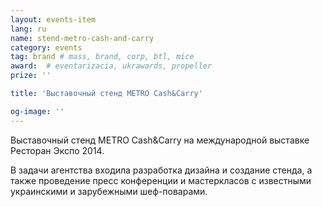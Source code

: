 ```yaml
---
layout: events-item
lang: ru
name: stend-metro-cash-and-carry
category: events
tag: brand # mass, brand, corp, btl, mice
award:  # eventarizacia, ukrawards, propeller
prize: ''

title: 'Выставочный стенд METRO Cash&Carry'

og-image: ''
---
```


Выставочный стенд METRO Cash&Carry на международной выставке Ресторан Экспо 2014.

В задачи агентства входила разработка дизайна и создание стенда, а также проведение пресс конференции и мастеркласов с известными украинскими и зарубежными шеф-поварами.
